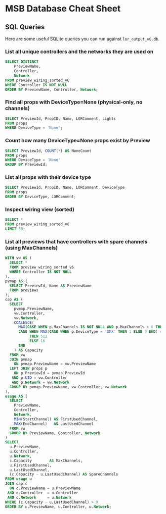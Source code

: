 # MSB Database Cheat Sheet

## SQL Queries

Here are some useful SQLite queries you can run against `lor_output_v6.db`.

### List all unique controllers and the networks they are used on
```sql
SELECT DISTINCT
    PreviewName,
    Controller,
    Network
FROM preview_wiring_sorted_v6
WHERE Controller IS NOT NULL
ORDER BY PreviewName, Controller, Network;
```

### Find all props with DeviceType=None (physical-only, no channels)
```sql
SELECT PreviewId, PropID, Name, LORComment, Lights
FROM props
WHERE DeviceType = 'None';
```

### Count how many DeviceType=None props exist by Preview
```sql
SELECT PreviewId, COUNT(*) AS NoneCount
FROM props
WHERE DeviceType = 'None'
GROUP BY PreviewId;
```

### List all props with their device type
```sql
SELECT PreviewId, PropID, Name, LORComment, DeviceType
FROM props
ORDER BY DeviceType, LORComment;
```

### Inspect wiring view (sorted)
```sql
SELECT *
FROM preview_wiring_sorted_v6
LIMIT 50;
```
### List all previews that have controllers with spare channels (using MaxChannels)
```sql
WITH vw AS (
  SELECT *
  FROM preview_wiring_sorted_v6
  WHERE Controller IS NOT NULL
),
pvmap AS (
  SELECT PreviewId, Name AS PreviewName
  FROM previews
),
cap AS (
  SELECT
    pvmap.PreviewName,
    vw.Controller,
    vw.Network,
    COALESCE(
      MAX(CASE WHEN p.MaxChannels IS NOT NULL AND p.MaxChannels > 0 THEN p.MaxChannels END),
      CASE WHEN MAX(CASE WHEN p.DeviceType = 'DMX' THEN 1 ELSE 0 END) = 1
           THEN 512
           ELSE 16
      END
    ) AS Capacity
  FROM vw
  JOIN pvmap
    ON pvmap.PreviewName = vw.PreviewName
  LEFT JOIN props p
    ON p.PreviewId = pvmap.PreviewId
   AND p.UID = vw.Controller
   AND p.Network = vw.Network
  GROUP BY pvmap.PreviewName, vw.Controller, vw.Network
),
usage AS (
  SELECT
    PreviewName,
    Controller,
    Network,
    MIN(StartChannel) AS FirstUsedChannel,
    MAX(EndChannel)   AS LastUsedChannel
  FROM vw
  GROUP BY PreviewName, Controller, Network
)
SELECT
  u.PreviewName,
  u.Controller,
  u.Network,
  c.Capacity        AS MaxChannels,
  u.FirstUsedChannel,
  u.LastUsedChannel,
  (c.Capacity - u.LastUsedChannel) AS SpareChannels
FROM usage u
JOIN cap c
  ON c.PreviewName = u.PreviewName
 AND c.Controller  = u.Controller
 AND c.Network     = u.Network
WHERE (c.Capacity - u.LastUsedChannel) > 0
ORDER BY u.PreviewName, u.Controller, u.Network;
```
